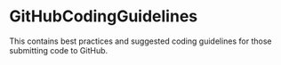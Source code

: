 # GitHubCodingGuidelines
This contains best practices and suggested coding guidelines for those submitting code to GitHub.
